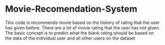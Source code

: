 # Movie-Recomendation-System
This code is recommends movie based on the history of rating that the user has given before. There are a lot of movie rating that the user has not given. The basic concept is to predict what the blank rating should be based on the data of the individual user and all other users on the dataset
